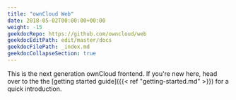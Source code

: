 ```yaml
---
title: "ownCloud Web"
date: 2018-05-02T00:00:00+00:00
weight: -15
geekdocRepo: https://github.com/owncloud/web
geekdocEditPath: edit/master/docs
geekdocFilePath: _index.md
geekdocCollapseSection: true
---
```


This is the next generation ownCloud frontend. 
If you're new here, head over to the the [getting started guide]({{< ref "getting-started.md" >}}) for a quick introduction.
